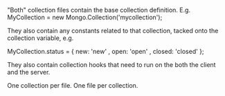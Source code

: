 "Both" collection files contain the base collection definition. E.g. MyCollection = new Mongo.Collection('mycollection');

They also contain any constants related to that collection, tacked onto the collection variable, e.g. 

MyCollection.status = {
	new: 'new'
	, open: 'open'
	, closed: 'closed'
};

They also contain collection hooks that need to run on the both the client and the server.

One collection per file. One file per collection.